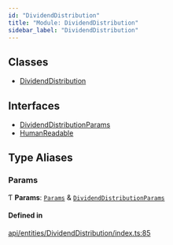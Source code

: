 ```yaml
---
id: "DividendDistribution"
title: "Module: DividendDistribution"
sidebar_label: "DividendDistribution"
---
```


## Classes

- [DividendDistribution](../../../../classes/API/Entities/DividendDistribution/DividendDistribution.md)

## Interfaces

- [DividendDistributionParams](../../../../interfaces/API/Entities/DividendDistribution/DividendDistributionParams/DividendDistributionParams.md)
- [HumanReadable](../../../../interfaces/API/Entities/DividendDistribution/HumanReadable/HumanReadable.md)

## Type Aliases

### Params

Ƭ **Params**: [`Params`](../../../../interfaces/API/Entities/CorporateAction/Params/Params.md) & [`DividendDistributionParams`](../../../../interfaces/API/Entities/DividendDistribution/DividendDistributionParams/DividendDistributionParams.md)

#### Defined in

[api/entities/DividendDistribution/index.ts:85](https://github.com/PolymeshAssociation/polymesh-sdk/blob/95e180d28/src/api/entities/DividendDistribution/index.ts#L85)
